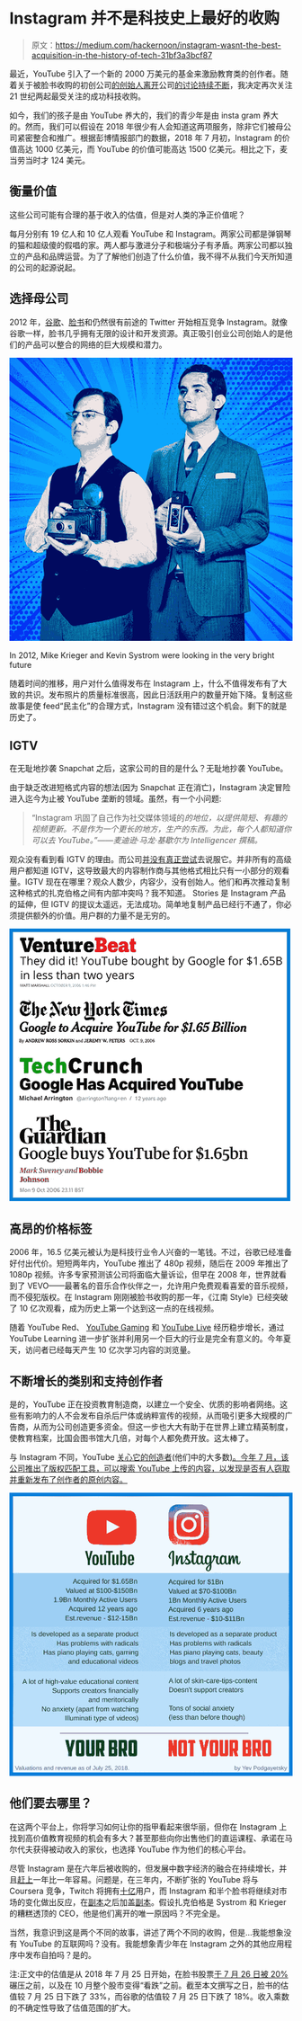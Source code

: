 # Instagram 并不是科技史上最好的收购

> 原文：<https://medium.com/hackernoon/instagram-wasnt-the-best-acquisition-in-the-history-of-tech-31bf3a3bcf87>

最近，YouTube 引入了一个新的 2000 万美元的基金来激励教育类的创作者。随着关于被脸书收购的初创公司[的创始人](https://techcrunch.com/2018/09/24/instagram-founders-leave/)[离开](https://www.theverge.com/2018/4/30/17304792/whatsapp-jan-koum-facebook-data-privacy-encryption)公司[的讨论持续不断](https://www.theverge.com/2018/10/22/18010030/brendan-iribe-oculus-ceo-leaves-facebook-quit)，我决定再次关注 21 世纪两起最受关注的成功科技收购。

如今，我们的孩子是由 YouTube 养大的，我们的青少年是由 insta gram 养大的。然而，我们可以假设在 2018 年很少有人会知道这两项服务，除非它们被母公司紧密整合和推广。根据彭博情报部门的数据，2018 年 7 月初，Instagram 的价值高达 1000 亿美元，而 YouTube 的价值可能高达 1500 亿美元。相比之下，麦当劳当时才 124 美元。

## 衡量价值

这些公司可能有合理的基于收入的估值，但是对人类的净正价值呢？

每月分别有 19 亿人和 10 亿人观看 YouTube 和 Instagram。两家公司都是弹钢琴的猫和超级傻的假唱的家。两人都与激进分子和极端分子有矛盾。两家公司都以独立的产品和品牌运营。为了了解他们创造了什么价值，我不得不从我们今天所知道的公司的起源说起。

## 选择母公司

2012 年，[谷歌](https://hackernoon.com/tagged/google)、[脸书](https://hackernoon.com/tagged/facebook)和仍然很有前途的 Twitter 开始相互竞争 Instagram。就像谷歌一样，脸书几乎拥有无限的设计和开发资源。真正吸引创业公司创始人的是他们的产品可以整合的网络的巨大规模和潜力。

![](img/21ad4089d9bdf9edb5c7f223b263648a.png)

In 2012, Mike Krieger and Kevin Systrom were looking in the very bright future

随着时间的推移，用户对什么值得发布在 Instagram 上，什么不值得发布有了大致的共识。发布照片的质量标准很高，因此日活跃用户的数量开始下降。复制这些故事是使 feed“民主化”的合理方式，Instagram 没有错过这个机会。剩下的就是历史了。

## IGTV

在无耻地抄袭 Snapchat 之后，这家公司的目的是什么？无耻地抄袭 YouTube。

由于缺乏改进短格式内容的想法(因为 Snapchat 正在消亡)，Instagram 决定冒险进入迄今为止被 YouTube 垄断的领域。虽然，有一个小问题:

> “Instagram 巩固了自己作为社交媒体领域的*的地位，以提供简短、有趣的视频更新。不是作为一个更长的地方，生产的东西。为此，每个人都知道你可以去 YouTube。”——麦迪逊·马龙·基歇尔为 Intelligencer 撰稿。*

观众没有看到看 IGTV 的理由。而公司[并没有真正尝试](http://nymag.com/intelligencer/2018/10/instagram-igtv-flop.html)去说服它。并非所有的高级用户都知道 IGTV，这导致最大的内容制作商与其他格式相比只有一小部分的观看量。IGTV 现在在哪里？观众人数少，内容少，没有创始人。他们和再次推动复制这种格式的扎克伯格之间有内部冲突吗？我不知道。
Stories 是 Instagram 产品的延伸，但 IGTV 的提议太遥远，无法成功。简单地复制产品已经行不通了，你必须提供额外的价值。用户群的力量不是无穷的。

![](img/1fc3f8b0ab60f0f9ea66d0877bb964c6.png)

## 高昂的价格标签

2006 年，16.5 亿美元被认为是科技行业令人兴奋的一笔钱。不过，谷歌已经准备好付出代价。短短两年内，YouTube 推出了 480p 视频，随后在 2009 年推出了 1080p 视频。许多专家预测该公司将面临大量诉讼，但早在 2008 年，世界就看到了 VEVO——最著名的音乐合作伙伴之一，允许用户免费观看喜爱的音乐视频，而不侵犯版权。在 Instagram 刚刚被脸书收购的那一年，《江南 Style》已经突破了 10 亿次观看，成为历史上第一个达到这一点的在线视频。

随着 YouTube Red、 [YouTube Gaming](https://techcrunch.com/2018/09/18/youtube-to-shut-down-standalone-gaming-app-as-gaming-gets-a-new-home-on-youtube/) 和 [YouTube Live](https://techcrunch.com/2018/10/25/youtube-is-closing-the-gap-with-twitch-on-live-streaming-report-finds/) 经历稳步增长，通过 YouTube Learning 进一步扩张并利用另一个巨大的行业是完全有意义的。今年夏天，访问者已经每天产生 10 亿次学习内容的浏览量。

## 不断增长的类别和支持创作者

是的，YouTube 正在投资教育制造商，以建立一个安全、优质的影响者网络。这些有影响力的人不会发布自杀后尸体或纳粹宣传的视频，从而吸引更多大规模的广告商，从而为公司创造更多资金。但这一步也大大有助于在世界上建立精英制度，使教育档案，比国会图书馆大几倍，对每个人都免费开放。这太棒了。

与 Instagram 不同，YouTube [关心它的创造者](https://creatoracademy.youtube.com/page/lesson/edu-channel-start)(他们中的大多数[)。今年 7 月，该公司推出了版权匹配工具，可以搜索 YouTube 上传的内容，以发现是否有人窃取并重新发布了创作者的原创内容。](https://mashable.com/2017/09/28/youtube-outside-links-partnership-program/)

![](img/924e197ca36b19d12dadae59ec35d310.png)

## 他们要去哪里？

在这两个平台上，你将学习如何让你的指甲看起来很华丽，但你在 Instagram 上找到高价值教育视频的机会有多大？甚至那些向你出售他们的直运课程、承诺在马尔代夫获得被动收入的家伙，也选择 YouTube 作为他们的核心平台。

尽管 Instagram 是在六年后被收购的，但发展中数字经济的融合在持续增长，并且[赶上](https://hans.vc/douyin-tik-tok/)一年比一年容易。问题是，在三年内，不断扩张的 YouTube 将与 Coursera 竞争，Twitch 将拥有[十亿](https://techcrunch.com/2018/10/25/youtube-is-closing-the-gap-with-twitch-on-live-streaming-report-finds/)用户，而 Instagram 和半个脸书将继续对市场的变化做出反应，在[副本](https://techcrunch.com/2018/10/24/facebook-musically-competitor/)之后加盖[副本](https://newsroom.fb.com/news/2016/10/introducing-workplace-by-facebook/)。假设扎克伯格是 Systrom 和 Krieger 的糟糕透顶的 CEO，他是他们离开的唯一原因吗？不完全是。

当然，我意识到这是两个不同的故事，讲述了两个不同的收购，但是…我能想象没有 YouTube 的互联网吗？没有。我能想象青少年在 Instagram 之外的其他应用程序中发布自拍吗？是的。

注:正文中的估值是从 2018 年 7 月 25 日开始，在脸书股票[于 7 月 26 日被 20%](https://variety.com/2018/digital/news/facebook-q2-earnings-1202884337/) 碾压之前，以及在 10 月整个股市变得“看跌”之前。截至本文撰写之日，脸书的估值较 7 月 25 日下跌了 33%，而谷歌的估值较 7 月 25 日下跌了 18%。收入乘数的不确定性导致了估值范围的扩大。
